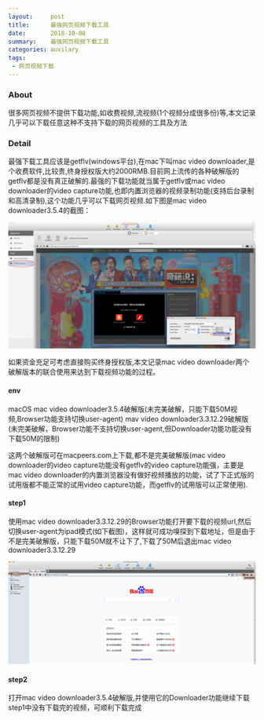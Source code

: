 ```yaml
---
layout:     post
title:      最强网页视频下载工具
date:       2018-10-08
summary:    最强网页视频下载工具
categories: auxilary
tags:
 - 网页视频下载
---
```


### About

很多网页视频不提供下载功能,如收费视频,流视频(1个视频分成很多份)等,本文记录几乎可以下载任意这种不支持下载的网页视频的工具及方法

### Detail

最强下载工具应该是getflv(windows平台),在mac下叫mac video downloader,是个收费软件,比较贵,终身授权版大约2000RMB.目前网上流传的各种破解版的getflv都是没有真正破解的.最强的下载功能就当属于getflv或mac video downloader的video capture功能,也即内置浏览器的视频录制功能(支持后台录制和高清录制),这个功能几乎可以下载网页视频.如下图是mac video downloader3.5.4的截图：

![mvd][1]

如果资金充足可考虑直接购买终身授权版,本文记录mac video downloader两个破解版本的联合使用来达到下载视频功能的过程。

#### env

macOS
mac video downloader3.5.4破解版(未完美破解，只能下载50M视频,Browser功能支持切换user-agent)
mav video downloader3.3.12.29破解版(未完美破解，Browser功能不支持切换user-agent,但Downloader功能功能没有下载50M的限制)

这两个破解版可在macpeers.com上下载,都不是完美破解版(mac video downloader的video capture功能没有getflv的video capture功能强，主要是mac video downloader的内置浏览器没有做好视频播放的功能，试了下正式版的试用版都不能正常的试用video capture功能，而getflv的试用版可以正常使用).

#### step1

使用mac video downloader3.3.12.29的Browser功能打开要下载的视频url,然后切换user-agent为ipad模式(如下截图)，这样就可成功嗅探到下载地址，但是由于不是完美破解版，只能下载50M就不让下了,下载了50M后退出mac video downloader3.3.12.29

![mvd2][2]

#### step2

打开mac video downloader3.5.4破解版,并使用它的Downloader功能继续下载step1中没有下载完的视频，可顺利下载完成

[1]: https://raw.githubusercontent.com/3xp10it/pic/master/mvd1.jpeg
[2]: https://raw.githubusercontent.com/3xp10it/pic/master/mvd2.png
